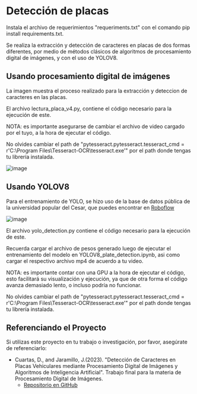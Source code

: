 # Detección de placas 

Instala el archivo de requerimientos "requeriments.txt" con el comando pip install requirements.txt.

Se realiza la extracción y detección de caracteres en placas de dos formas diferentes, por medio de métodos clásicos de algoritmos de procesamiento digital de imágenes, y con el uso de YOLOV8.

## Usando procesamiento digital de imágenes 
La imagen muestra el proceso realizado para la extracción y deteccion de caracteres en las placas.

El archivo lectura_placa_v4.py, contiene el código necesario para la ejecución de este. 

NOTA: es importante asegurarse de cambiar el archivo de video cargado por el tuyo, a la hora de ejecutar el código.

No olvides cambiar el path de "pytesseract.pytesseract.tesseract_cmd = r'C:\Program Files\Tesseract-OCR\tesseract.exe'" por el path donde tengas tu librería instalada.

![image](https://github.com/dani-cuar/Plates-detection/assets/42179443/35023cfa-85a1-4032-b503-a2387413d3ed)


## Usando YOLOV8

Para el entrenamiento de YOLO, se hizo uso de la base de datos pública de la universidad popular del Cesar, que puedes encontrar en [Roboflow](https://universe.roboflow.com/universidad-popular-del-cesar-pmj7r/prueba_1-tnlwa)

![image](https://github.com/dani-cuar/Plates-detection/assets/42179443/5cf6df35-ee52-4504-a3b2-1df6c3bb28e8)

El archivo yolo_detection.py contiene el código necesario para la ejecución de este.

Recuerda cargar el archivo de pesos generado luego de ejecutar el entrenamiento del modelo en YOLOV8_plate_detection.ipynb, asi como cargar el respectivo archivo mp4 de acuerdo a tu video.

NOTA: es importante contar con una GPU a la hora de ejecutar el código, esto facilitará su visualización y ejecución, ya que de otra forma el código avanza demasiado lento, o incluso podría no funcionar.

No olvides cambiar el path de "pytesseract.pytesseract.tesseract_cmd = r'C:\Program Files\Tesseract-OCR\tesseract.exe'" por el path donde tengas tu librería instalada.


## Referenciando el Proyecto

Si utilizas este proyecto en tu trabajo o investigación, por favor, asegúrate de referenciarlo:

- Cuartas, D., and Jaramillo, J.(2023). "Detección de Caracteres en Placas Vehiculares mediante Procesamiento Digital de Imágenes y Algoritmos de Inteligencia Artificial". Trabajo final para la materia de Procesamiento Digital de Imágenes.
  - [Repositorio en GitHub](https://github.com/dani-cuar/Plates-detection.git)
